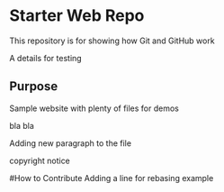 # Starter Web Repo

This repository is for showing how Git and GitHub work

A details for testing

## Purpose

Sample website with plenty of files for demos

bla bla 

Adding new paragraph to the file

copyright notice

#How to Contribute
Adding a line for rebasing example